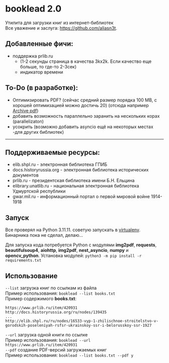 # booklead 2.0
Утилита для загрузки книг из интернет-библиотек  
Все уважение и заслуга: https://github.com/aliasn3t.   
## Добавленные фичи: 
- поддержка prlib.ru
  - (1-2 секунды страница в качества 3kx2k. Если качество еще больше, то где-то 2-3сек)
  - индикатор времени
## To-Do (в разработке):
- Оптимизировать PDF? (сейчас средний размер порядка 100 MB, с хорошей оптимизацией можно достичь 20) (отсюда например [Archive pdf](https://github.com/internetarchive/archive-pdf-tools))
- добавить возможность параллельно заранить на нескольких корах (parallelizaton)
- усокрить (возможно добавить asyncio ещё на некоторых местах -для других библиотек)
------------
## Поддерживаемые ресурсы:

* elib.shpl.ru - электронная библиотека ГПИБ
* docs.historyrussia.org - электронная библиотека исторических документов
* prlib.ru - президентская библиотека имени Б.Н. Ельцина
* elibrary.unatlib.ru - национальная электронная библиотека Удмуртской республики
* gwar.mil.ru - информационный портал о первой мировой войне 1914-1918

## Запуск
Все проверял на Python 3.11.11. советую запускать в [virtualenv](https://docs.python.org/3/library/venv.html).  
Бинарника пока не сделал, делаю...
<!-- Для **Windows** доступны бинарные сборки в разделе [Releases](https://github.com/aliasn3t/booklead/releases)  -->
Для запуска кода потребуется Python с модулями **img2pdf**, **requests**, **beautifulsoup4**, **aiohttp**, **img2pdf**, **nest_asyncio**, **numpy** и **opencv_python**.
Установка модулей: `python3 -m pip install -r requirements.txt`  

## Использование

`--list` загрузка книг по ссылкам из файла  
Пример использования: `booklead --list books.txt`  
Пример содержимого **books.txt**:  
```
https://www.prlib.ru/item/420931
http://docs.historyrussia.org/ru/nodes/139435
...
http://elib.shpl.ru/ru/nodes/16533-vyp-1-zhilischnoe-stroitelstvo-v-gorodskih-poseleniyah-rsfsr-ukrainskoy-ssr-i-belorusskoy-ssr-1927
```
`--url` загрузка одной книги по ссылке  
Пример использования: `booklead --url https://www.prlib.ru/item/420931`  
`--pdf` создание PDF-версий загружаемых книг  
Пример использования: `booklead --list books.txt --pdf y`  
